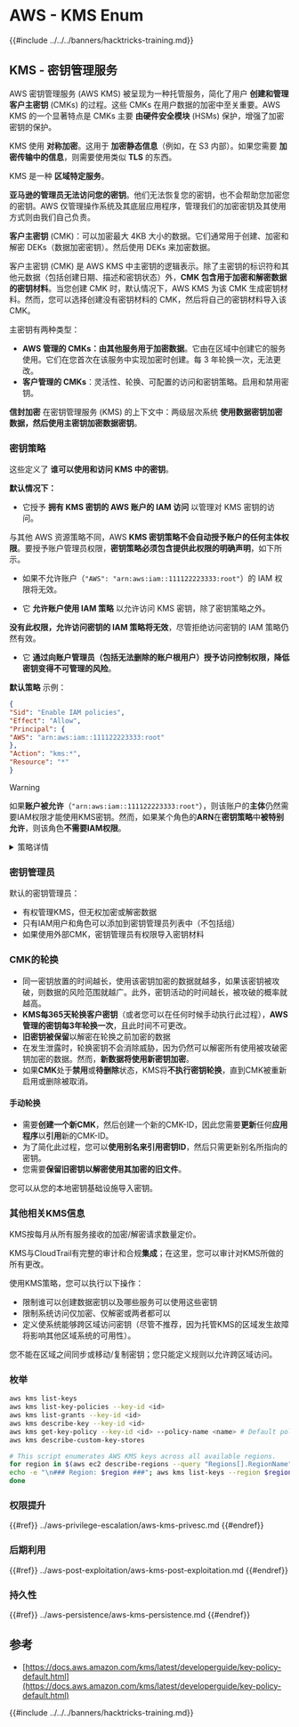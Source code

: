 # AWS - KMS Enum

{{#include ../../../banners/hacktricks-training.md}}

## KMS - 密钥管理服务

AWS 密钥管理服务 (AWS KMS) 被呈现为一种托管服务，简化了用户 **创建和管理客户主密钥** (CMKs) 的过程。这些 CMKs 在用户数据的加密中至关重要。AWS KMS 的一个显著特点是 CMKs 主要 **由硬件安全模块** (HSMs) 保护，增强了加密密钥的保护。

KMS 使用 **对称加密**。这用于 **加密静态信息**（例如，在 S3 内部）。如果您需要 **加密传输中的信息**，则需要使用类似 **TLS** 的东西。

KMS 是一种 **区域特定服务**。

**亚马逊的管理员无法访问您的密钥**。他们无法恢复您的密钥，也不会帮助您加密您的密钥。AWS 仅管理操作系统及其底层应用程序，管理我们的加密密钥及其使用方式则由我们自己负责。

**客户主密钥** (CMK)：可以加密最大 4KB 大小的数据。它们通常用于创建、加密和解密 DEKs（数据加密密钥）。然后使用 DEKs 来加密数据。

客户主密钥 (CMK) 是 AWS KMS 中主密钥的逻辑表示。除了主密钥的标识符和其他元数据（包括创建日期、描述和密钥状态）外，**CMK 包含用于加密和解密数据的密钥材料**。当您创建 CMK 时，默认情况下，AWS KMS 为该 CMK 生成密钥材料。然而，您可以选择创建没有密钥材料的 CMK，然后将自己的密钥材料导入该 CMK。

主密钥有两种类型：

- **AWS 管理的 CMKs：由其他服务用于加密数据**。它由在区域中创建它的服务使用。它们在您首次在该服务中实现加密时创建。每 3 年轮换一次，无法更改。
- **客户管理的 CMKs**：灵活性、轮换、可配置的访问和密钥策略。启用和禁用密钥。

**信封加密** 在密钥管理服务 (KMS) 的上下文中：两级层次系统 **使用数据密钥加密数据，然后使用主密钥加密数据密钥**。

### 密钥策略

这些定义了 **谁可以使用和访问 KMS 中的密钥**。

**默认情况下：**

- 它授予 **拥有 KMS 密钥的 AWS 账户的 IAM 访问** 以管理对 KMS 密钥的访问。

与其他 AWS 资源策略不同，AWS **KMS 密钥策略不会自动授予账户的任何主体权限**。要授予账户管理员权限，**密钥策略必须包含提供此权限的明确声明**，如下所示。

- 如果不允许账户（`"AWS": "arn:aws:iam::111122223333:root"`）的 IAM 权限将无效。

- 它 **允许账户使用 IAM 策略** 以允许访问 KMS 密钥，除了密钥策略之外。

**没有此权限，允许访问密钥的 IAM 策略将无效**，尽管拒绝访问密钥的 IAM 策略仍然有效。

- 它 **通过向账户管理员（包括无法删除的账户根用户）授予访问控制权限，降低密钥变得不可管理的风险**。

**默认策略** 示例：
```json
{
"Sid": "Enable IAM policies",
"Effect": "Allow",
"Principal": {
"AWS": "arn:aws:iam::111122223333:root"
},
"Action": "kms:*",
"Resource": "*"
}
```
> [!WARNING]
> 如果**账户被允许**（`"arn:aws:iam::111122223333:root"`），则该账户的**主体**仍然需要IAM权限才能使用KMS密钥。然而，如果某个角色的**ARN**在**密钥策略**中**被特别允许**，则该角色**不需要IAM权限**。

<details>

<summary>策略详情</summary>

策略的属性：

- 基于JSON的文档
- 资源 --> 受影响的资源（可以是"\*"）
- 操作 --> kms:Encrypt, kms:Decrypt, kms:CreateGrant ...（权限）
- 效果 --> 允许/拒绝
- 主体 --> 受影响的arn
- 条件（可选） --> 授予权限的条件

授权：

- 允许将您的权限委托给您AWS账户内的另一个AWS主体。您需要使用AWS KMS API创建它们。可以指明CMK标识符、受赠主体和所需的操作级别（解密、加密、生成数据密钥...）
- 授权创建后，会发出GrantToken和GrantID

**访问**：

- 通过**密钥策略** -- 如果存在此策略，则优先于IAM策略
- 通过**IAM策略**
- 通过**授权**

</details>

### 密钥管理员

默认的密钥管理员：

- 有权管理KMS，但无权加密或解密数据
- 只有IAM用户和角色可以添加到密钥管理员列表中（不包括组）
- 如果使用外部CMK，密钥管理员有权限导入密钥材料

### CMK的轮换

- 同一密钥放置的时间越长，使用该密钥加密的数据就越多，如果该密钥被攻破，则数据的风险范围就越广。此外，密钥活动的时间越长，被攻破的概率就越高。
- **KMS每365天轮换客户密钥**（或者您可以在任何时候手动执行此过程），**AWS管理的密钥每3年轮换一次**，且此时间不可更改。
- **旧密钥被保留**以解密在轮换之前加密的数据
- 在发生泄露时，轮换密钥不会消除威胁，因为仍然可以解密所有使用被攻破密钥加密的数据。然而，**新数据将使用新密钥加密**。
- 如果**CMK**处于**禁用**或**待删除**状态，KMS将**不执行密钥轮换**，直到CMK被重新启用或删除被取消。

#### 手动轮换

- 需要**创建一个新CMK**，然后创建一个新的CMK-ID，因此您需要**更新**任何**应用程序**以**引用**新的CMK-ID。
- 为了简化此过程，您可以**使用别名来引用密钥ID**，然后只需更新别名所指向的密钥。
- 您需要**保留旧密钥以解密使用其加密的旧文件**。

您可以从您的本地密钥基础设施导入密钥。

### 其他相关KMS信息

KMS按每月从所有服务接收的加密/解密请求数量定价。

KMS与CloudTrail有完整的审计和合规**集成**；在这里，您可以审计对KMS所做的所有更改。

使用KMS策略，您可以执行以下操作：

- 限制谁可以创建数据密钥以及哪些服务可以使用这些密钥
- 限制系统访问仅加密、仅解密或两者都可以
- 定义使系统能够跨区域访问密钥（尽管不推荐，因为托管KMS的区域发生故障将影响其他区域系统的可用性）。

您不能在区域之间同步或移动/复制密钥；您只能定义规则以允许跨区域访问。

### 枚举
```bash
aws kms list-keys
aws kms list-key-policies --key-id <id>
aws kms list-grants --key-id <id>
aws kms describe-key --key-id <id>
aws kms get-key-policy --key-id <id> --policy-name <name> # Default policy name is "default"
aws kms describe-custom-key-stores

# This script enumerates AWS KMS keys across all available regions.
for region in $(aws ec2 describe-regions --query "Regions[].RegionName" --output text); do
echo -e "\n### Region: $region ###"; aws kms list-keys --region $region --query "Keys[].KeyId" --output text | tr '\t' '\n';
done
```
### 权限提升

{{#ref}}
../aws-privilege-escalation/aws-kms-privesc.md
{{#endref}}

### 后期利用

{{#ref}}
../aws-post-exploitation/aws-kms-post-exploitation.md
{{#endref}}

### 持久性

{{#ref}}
../aws-persistence/aws-kms-persistence.md
{{#endref}}

## 参考

- [https://docs.aws.amazon.com/kms/latest/developerguide/key-policy-default.html](https://docs.aws.amazon.com/kms/latest/developerguide/key-policy-default.html)

{{#include ../../../banners/hacktricks-training.md}}
